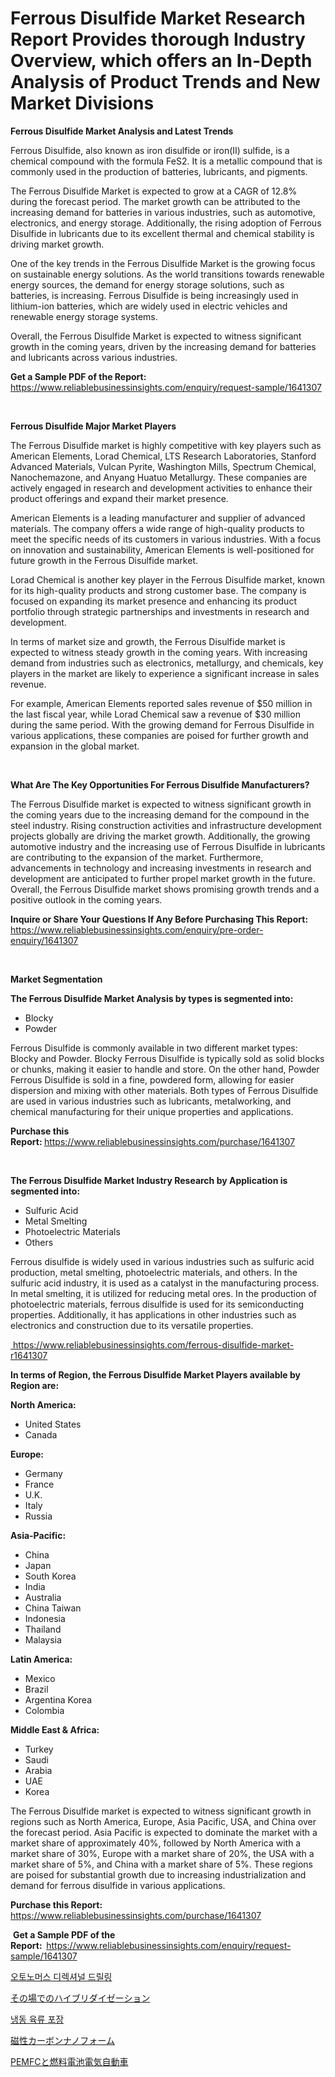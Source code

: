 <p><h1>Ferrous Disulfide Market Research Report Provides thorough Industry Overview, which offers an In-Depth Analysis of Product Trends and New Market Divisions</h1></p><p><strong>Ferrous Disulfide Market Analysis and Latest Trends</strong></p>
<p><p>Ferrous Disulfide, also known as iron disulfide or iron(II) sulfide, is a chemical compound with the formula FeS2. It is a metallic compound that is commonly used in the production of batteries, lubricants, and pigments.</p><p>The Ferrous Disulfide Market is expected to grow at a CAGR of 12.8% during the forecast period. The market growth can be attributed to the increasing demand for batteries in various industries, such as automotive, electronics, and energy storage. Additionally, the rising adoption of Ferrous Disulfide in lubricants due to its excellent thermal and chemical stability is driving market growth.</p><p>One of the key trends in the Ferrous Disulfide Market is the growing focus on sustainable energy solutions. As the world transitions towards renewable energy sources, the demand for energy storage solutions, such as batteries, is increasing. Ferrous Disulfide is being increasingly used in lithium-ion batteries, which are widely used in electric vehicles and renewable energy storage systems.</p><p>Overall, the Ferrous Disulfide Market is expected to witness significant growth in the coming years, driven by the increasing demand for batteries and lubricants across various industries.</p></p>
<p><strong>Get a Sample PDF of the Report:&nbsp;</strong> <a href="https://www.reliablebusinessinsights.com/enquiry/request-sample/1641307">https://www.reliablebusinessinsights.com/enquiry/request-sample/1641307</a></p>
<p>&nbsp;</p>
<p><strong>Ferrous Disulfide Major Market Players</strong></p>
<p><p>The Ferrous Disulfide market is highly competitive with key players such as American Elements, Lorad Chemical, LTS Research Laboratories, Stanford Advanced Materials, Vulcan Pyrite, Washington Mills, Spectrum Chemical, Nanochemazone, and Anyang Huatuo Metallurgy. These companies are actively engaged in research and development activities to enhance their product offerings and expand their market presence.</p><p>American Elements is a leading manufacturer and supplier of advanced materials. The company offers a wide range of high-quality products to meet the specific needs of its customers in various industries. With a focus on innovation and sustainability, American Elements is well-positioned for future growth in the Ferrous Disulfide market.</p><p>Lorad Chemical is another key player in the Ferrous Disulfide market, known for its high-quality products and strong customer base. The company is focused on expanding its market presence and enhancing its product portfolio through strategic partnerships and investments in research and development.</p><p>In terms of market size and growth, the Ferrous Disulfide market is expected to witness steady growth in the coming years. With increasing demand from industries such as electronics, metallurgy, and chemicals, key players in the market are likely to experience a significant increase in sales revenue.</p><p>For example, American Elements reported sales revenue of $50 million in the last fiscal year, while Lorad Chemical saw a revenue of $30 million during the same period. With the growing demand for Ferrous Disulfide in various applications, these companies are poised for further growth and expansion in the global market.</p></p>
<p>&nbsp;</p>
<p><strong>What Are The Key Opportunities For Ferrous Disulfide Manufacturers?</strong></p>
<p><p>The Ferrous Disulfide market is expected to witness significant growth in the coming years due to the increasing demand for the compound in the steel industry. Rising construction activities and infrastructure development projects globally are driving the market growth. Additionally, the growing automotive industry and the increasing use of Ferrous Disulfide in lubricants are contributing to the expansion of the market. Furthermore, advancements in technology and increasing investments in research and development are anticipated to further propel market growth in the future. Overall, the Ferrous Disulfide market shows promising growth trends and a positive outlook in the coming years.</p></p>
<p><strong>Inquire or Share Your Questions If Any Before Purchasing This Report:</strong> <a href="https://www.reliablebusinessinsights.com/enquiry/pre-order-enquiry/1641307">https://www.reliablebusinessinsights.com/enquiry/pre-order-enquiry/1641307</a></p>
<p>&nbsp;</p>
<p><strong>Market Segmentation</strong></p>
<p><strong>The Ferrous Disulfide Market Analysis by types is segmented into:</strong></p>
<p><ul><li>Blocky</li><li>Powder</li></ul></p>
<p><p>Ferrous Disulfide is commonly available in two different market types: Blocky and Powder. Blocky Ferrous Disulfide is typically sold as solid blocks or chunks, making it easier to handle and store. On the other hand, Powder Ferrous Disulfide is sold in a fine, powdered form, allowing for easier dispersion and mixing with other materials. Both types of Ferrous Disulfide are used in various industries such as lubricants, metalworking, and chemical manufacturing for their unique properties and applications.</p></p>
<p><strong>Purchase this Report:&nbsp;</strong><a href="https://www.reliablebusinessinsights.com/purchase/1641307">https://www.reliablebusinessinsights.com/purchase/1641307</a></p>
<p>&nbsp;</p>
<p><strong>The Ferrous Disulfide Market Industry Research by Application is segmented into:</strong></p>
<p><ul><li>Sulfuric Acid</li><li>Metal Smelting</li><li>Photoelectric Materials</li><li>Others</li></ul></p>
<p><p>Ferrous disulfide is widely used in various industries such as sulfuric acid production, metal smelting, photoelectric materials, and others. In the sulfuric acid industry, it is used as a catalyst in the manufacturing process. In metal smelting, it is utilized for reducing metal ores. In the production of photoelectric materials, ferrous disulfide is used for its semiconducting properties. Additionally, it has applications in other industries such as electronics and construction due to its versatile properties.</p></p>
<p><a href="https://www.reliablebusinessinsights.com/ferrous-disulfide-market-r1641307">&nbsp;https://www.reliablebusinessinsights.com/ferrous-disulfide-market-r1641307</a></p>
<p><strong>In terms of Region, the Ferrous Disulfide Market Players available by Region are:</strong></p>
<p>
    <p> <strong> North America: </strong>
        <ul>
            <li>United States</li>
            <li>Canada</li>
        </ul>
        </p> 
    <p> <strong> Europe: </strong>
        <ul>
            <li>Germany</li>
            <li>France</li>
            <li>U.K.</li>
            <li>Italy</li>
            <li>Russia</li>
        </ul>
        </p> 
    <p> <strong> Asia-Pacific: </strong>
        <ul>
            <li>China</li>
            <li>Japan</li>
            <li>South Korea</li>
            <li>India</li>
            <li>Australia</li>
            <li>China Taiwan</li>
            <li>Indonesia</li>
            <li>Thailand</li>
            <li>Malaysia</li>
        </ul>
        </p> 
    <p> <strong> Latin America: </strong>
        <ul>
            <li>Mexico</li>
            <li>Brazil</li>
            <li>Argentina Korea</li>
            <li>Colombia</li>
        </ul>
        </p> 
    <p> <strong> Middle East & Africa: </strong>
        <ul>
            <li>Turkey</li>
            <li>Saudi</li>
            <li>Arabia</li>
            <li>UAE</li>
            <li>Korea</li>
        </ul>
    </p>
    </p>
<p><p>The Ferrous Disulfide market is expected to witness significant growth in regions such as North America, Europe, Asia Pacific, USA, and China over the forecast period. Asia Pacific is expected to dominate the market with a market share of approximately 40%, followed by North America with a market share of 30%, Europe with a market share of 20%, the USA with a market share of 5%, and China with a market share of 5%. These regions are poised for substantial growth due to increasing industrialization and demand for ferrous disulfide in various applications.</p></p>
<p><strong>Purchase this Report: </strong><a href="https://www.reliablebusinessinsights.com/purchase/1641307">https://www.reliablebusinessinsights.com/purchase/1641307</a></p>
<p>&nbsp;<strong>Get a Sample PDF of the Report:&nbsp;&nbsp;</strong><a href="https://www.reliablebusinessinsights.com/enquiry/request-sample/1641307">https://www.reliablebusinessinsights.com/enquiry/request-sample/1641307</a></p>
<p><strong></strong></p>
<p><p><a href="https://medium.com/@salennagilmor1/%EC%9E%90%EC%9C%A8-%EC%A3%BC%ED%96%89-%EB%93%9C%EB%A6%B4%EB%A7%81-%EC%8B%9C%EC%9E%A5-%EC%A1%B0%EC%82%AC-%EB%B0%8F-%EC%82%B0%EC%97%85-%EC%A7%84%ED%99%94-%EA%B7%B8%EB%A6%AC%EA%B3%A0-2031%EB%85%84%EA%B9%8C%EC%A7%80%EC%9D%98-%EC%98%88%EC%B8%A1-24ca1c0c03be">오토노머스 디렉셔널 드릴링</a></p><p><a href="https://medium.com/@ethantreutel/%E3%82%A4%E3%83%B3-%E3%82%B7%E3%83%81%E3%83%A5%E3%83%8F%E3%82%A4%E3%83%96%E3%83%AA%E3%83%80%E3%82%A4%E3%82%BC%E3%83%BC%E3%82%B7%E3%83%A7%E3%83%B3%E5%B8%82%E5%A0%B4%E3%82%B7%E3%82%A7%E3%82%A2%E3%81%8A%E3%82%88%E3%81%B3%E6%96%B0%E3%81%97%E3%81%84%E3%83%88%E3%83%AC%E3%83%B3%E3%83%89%E5%88%86%E6%9E%90-%E3%81%9D%E3%81%AE%E3%82%BF%E3%82%A4%E3%83%97-%E3%82%A2%E3%83%97%E3%83%AA%E3%82%B1%E3%83%BC%E3%82%B7%E3%83%A7%E3%83%B3-%E3%82%A8%E3%83%B3%E3%83%89%E3%83%A6%E3%83%BC%E3%82%B9%E3%81%AB%E3%82%88%E3%82%8B2024%E5%B9%B4%E3%81%8B%E3%82%892031%E5%B9%B4%E3%81%BE%E3%81%A7%E3%81%AE%E4%BA%88%E6%B8%AC-e02bd1bf8f8c">その場でのハイブリダイゼーション</a></p><p><a href="https://medium.com/@salennagilmor1/%EA%B8%80%EB%A1%9C%EB%B2%8C-%EB%83%89%EB%8F%99-%EA%B3%A0%EA%B8%B0-%ED%8F%AC%EC%9E%A5-%EC%8B%9C%EC%9E%A5-%EA%B7%9C%EB%AA%A8-%EB%B0%8F-%EC%A0%90%EC%9C%A0%EC%9C%A8-%EB%B6%84%EC%84%9D-%EC%A0%9C%ED%92%88-%EC%9C%A0%ED%98%95-%EC%9D%91%EC%9A%A9-%EB%B6%84%EC%95%BC-%EC%A7%80%EC%97%AD%EB%B3%84-%EC%98%88%EC%B8%A1-2024-2031-377c351f5b05">냉동 육류 포장</a></p><p><a href="https://medium.com/@ethantreutel/%E7%A3%81%E6%80%A7%E3%82%AB%E3%83%BC%E3%83%9C%E3%83%B3%E3%83%8A%E3%83%8E%E3%83%95%E3%82%A9%E3%83%BC%E3%83%A0%E3%81%AE%E5%B8%82%E5%A0%B4%E8%A6%8F%E6%A8%A1-%E5%B8%82%E5%A0%B4%E3%82%BB%E3%82%B0%E3%83%A1%E3%83%B3%E3%83%86%E3%83%BC%E3%82%B7%E3%83%A7%E3%83%B3-%E5%B8%82%E5%A0%B4%E5%8B%95%E5%90%91-%E6%88%90%E9%95%B7%E5%88%86%E6%9E%90%E4%BA%88%E6%B8%AC2031%E5%B9%B4%E3%81%BE%E3%81%A7-3774ba4825ea">磁性カーボンナノフォーム</a></p><p><a href="https://github.com/BrionnaBoyle/Market-Research-Report-List-1/blob/main/9404251134914.md">PEMFCと燃料電池電気自動車</a></p></p>